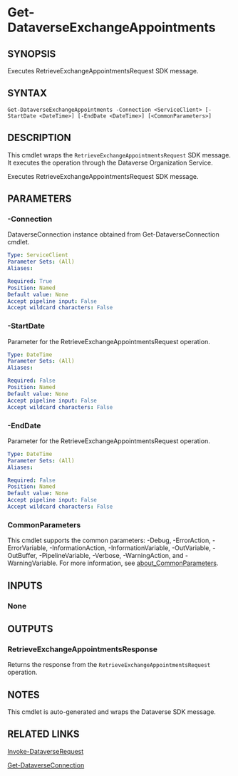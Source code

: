 # Get-DataverseExchangeAppointments

## SYNOPSIS
Executes RetrieveExchangeAppointmentsRequest SDK message.

## SYNTAX

```
Get-DataverseExchangeAppointments -Connection <ServiceClient> [-StartDate <DateTime>] [-EndDate <DateTime>] [<CommonParameters>]
```

## DESCRIPTION

This cmdlet wraps the `RetrieveExchangeAppointmentsRequest` SDK message. It executes the operation through the Dataverse Organization Service.

Executes RetrieveExchangeAppointmentsRequest SDK message.

## PARAMETERS

### -Connection
DataverseConnection instance obtained from Get-DataverseConnection cmdlet.

```yaml
Type: ServiceClient
Parameter Sets: (All)
Aliases:

Required: True
Position: Named
Default value: None
Accept pipeline input: False
Accept wildcard characters: False
```
### -StartDate
Parameter for the RetrieveExchangeAppointmentsRequest operation.

```yaml
Type: DateTime
Parameter Sets: (All)
Aliases:

Required: False
Position: Named
Default value: None
Accept pipeline input: False
Accept wildcard characters: False
```
### -EndDate
Parameter for the RetrieveExchangeAppointmentsRequest operation.

```yaml
Type: DateTime
Parameter Sets: (All)
Aliases:

Required: False
Position: Named
Default value: None
Accept pipeline input: False
Accept wildcard characters: False
```
### CommonParameters
This cmdlet supports the common parameters: -Debug, -ErrorAction, -ErrorVariable, -InformationAction, -InformationVariable, -OutVariable, -OutBuffer, -PipelineVariable, -Verbose, -WarningAction, and -WarningVariable. For more information, see [about_CommonParameters](http://go.microsoft.com/fwlink/?LinkID=113216).

## INPUTS

### None

## OUTPUTS

### RetrieveExchangeAppointmentsResponse

Returns the response from the `RetrieveExchangeAppointmentsRequest` operation.

## NOTES

This cmdlet is auto-generated and wraps the Dataverse SDK message.

## RELATED LINKS

[Invoke-DataverseRequest](Invoke-DataverseRequest.md)

[Get-DataverseConnection](Get-DataverseConnection.md)
